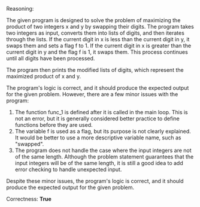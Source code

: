 Reasoning:

The given program is designed to solve the problem of maximizing the product of two integers x and y by swapping their digits. The program takes two integers as input, converts them into lists of digits, and then iterates through the lists. If the current digit in x is less than the current digit in y, it swaps them and sets a flag f to 1. If the current digit in x is greater than the current digit in y and the flag f is 1, it swaps them. This process continues until all digits have been processed.

The program then prints the modified lists of digits, which represent the maximized product of x and y.

The program's logic is correct, and it should produce the expected output for the given problem. However, there are a few minor issues with the program:

1. The function func_1 is defined after it is called in the main loop. This is not an error, but it is generally considered better practice to define functions before they are used.
2. The variable f is used as a flag, but its purpose is not clearly explained. It would be better to use a more descriptive variable name, such as "swapped".
3. The program does not handle the case where the input integers are not of the same length. Although the problem statement guarantees that the input integers will be of the same length, it is still a good idea to add error checking to handle unexpected input.

Despite these minor issues, the program's logic is correct, and it should produce the expected output for the given problem.

Correctness: **True**
